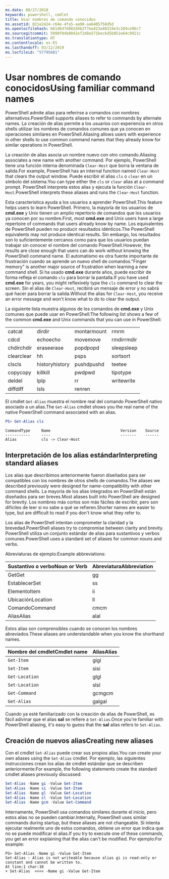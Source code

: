 ```yaml
---
ms.date: 08/27/2018
keywords: powershell, cmdlet
title: Usar nombres de comando conocidos
ms.assetid: 021e2424-c64e-4fa5-aa98-aa6405758d5d
ms.openlocfilehash: b61d647d882d4b2f7ea423a48319e3c104ce96c7
ms.sourcegitcommit: 5990f04b8042ef2d8e571bec6d5b051e64c9921c
ms.translationtype: HT
ms.contentlocale: es-ES
ms.lasthandoff: 03/12/2019
ms.locfileid: "57795681"
---
```

# <a name="using-familiar-command-names"></a><span data-ttu-id="1d7fc-103">Usar nombres de comando conocidos</span><span class="sxs-lookup"><span data-stu-id="1d7fc-103">Using familiar command names</span></span>

<span data-ttu-id="1d7fc-104">PowerShell admite alias para referirse a comandos con nombres alternativos.</span><span class="sxs-lookup"><span data-stu-id="1d7fc-104">PowerShell supports aliases to refer to commands by alternate names.</span></span> <span data-ttu-id="1d7fc-105">La creación de alias permite a los usuarios con experiencia en otros shells utilizar los nombres de comandos comunes que ya conocen en operaciones similares en PowerShell.</span><span class="sxs-lookup"><span data-stu-id="1d7fc-105">Aliasing allows users with experience in other shells to use common command names that they already know for similar operations in PowerShell.</span></span>

<span data-ttu-id="1d7fc-106">La creación de alias asocia un nombre nuevo con otro comando.</span><span class="sxs-lookup"><span data-stu-id="1d7fc-106">Aliasing associates a new name with another command.</span></span> <span data-ttu-id="1d7fc-107">Por ejemplo, PowerShell tiene una función interna denominada `Clear-Host` que borra la ventana de salida.</span><span class="sxs-lookup"><span data-stu-id="1d7fc-107">For example, PowerShell has an internal function named `Clear-Host` that clears the output window.</span></span> <span data-ttu-id="1d7fc-108">Puede escribir el alias `cls` o `clear` en un símbolo del sistema.</span><span class="sxs-lookup"><span data-stu-id="1d7fc-108">You can type either the `cls` or `clear` alias at a command prompt.</span></span> <span data-ttu-id="1d7fc-109">PowerShell interpreta estos alias y ejecuta la función `Clear-Host`.</span><span class="sxs-lookup"><span data-stu-id="1d7fc-109">PowerShell interprets these aliases and runs the `Clear-Host` function.</span></span>

<span data-ttu-id="1d7fc-110">Esta característica ayuda a los usuarios a aprender PowerShell.</span><span class="sxs-lookup"><span data-stu-id="1d7fc-110">This feature helps users to learn PowerShell.</span></span> <span data-ttu-id="1d7fc-111">Primero, la mayoría de los usuarios de **cmd.exe** y Unix tienen un amplio repertorio de comandos que los usuarios ya conocen por su nombre.</span><span class="sxs-lookup"><span data-stu-id="1d7fc-111">First, most **cmd.exe** and Unix users have a large repertoire of commands that users already know by name.</span></span> <span data-ttu-id="1d7fc-112">Los equivalentes de PowerShell pueden no producir resultados idénticos.</span><span class="sxs-lookup"><span data-stu-id="1d7fc-112">The PowerShell equivalents may not produce identical results.</span></span> <span data-ttu-id="1d7fc-113">Sin embargo, los resultados son lo suficientemente cercanos como para que los usuarios puedan trabajar sin conocer el nombre del comando PowerShell.</span><span class="sxs-lookup"><span data-stu-id="1d7fc-113">However, the results are close enough that users can do work without knowing the PowerShell command name.</span></span> <span data-ttu-id="1d7fc-114">El automatismo es otra fuente importante de frustración cuando se aprende un nuevo shell de comandos.</span><span class="sxs-lookup"><span data-stu-id="1d7fc-114">"Finger memory" is another major source of frustration when learning a new command shell.</span></span> <span data-ttu-id="1d7fc-115">Si ha usado **cmd.exe** durante años, puede escribir de forma refleja el comando `cls` para borrar la pantalla.</span><span class="sxs-lookup"><span data-stu-id="1d7fc-115">If you have used **cmd.exe** for years, you might reflexively type the `cls` command to clear the screen.</span></span> <span data-ttu-id="1d7fc-116">Sin el alias de `Clear-Host`, recibirá un mensaje de error y no sabrá qué hacer para borrar la salida.</span><span class="sxs-lookup"><span data-stu-id="1d7fc-116">Without the alias for `Clear-Host`, you receive an error message and won't know what to do to clear the output.</span></span>

<span data-ttu-id="1d7fc-117">La siguiente lista muestra algunos de los comandos de **cmd.exe** y Unix comunes que puede usar en PowerShell:</span><span class="sxs-lookup"><span data-stu-id="1d7fc-117">The following list shows a few of the common **cmd.exe** and Unix commands that you can use in PowerShell:</span></span>

|||||
|-|-|-|-|
|<span data-ttu-id="1d7fc-118">cat</span><span class="sxs-lookup"><span data-stu-id="1d7fc-118">cat</span></span>|<span data-ttu-id="1d7fc-119">dir</span><span class="sxs-lookup"><span data-stu-id="1d7fc-119">dir</span></span>|<span data-ttu-id="1d7fc-120">montar</span><span class="sxs-lookup"><span data-stu-id="1d7fc-120">mount</span></span>|<span data-ttu-id="1d7fc-121">rm</span><span class="sxs-lookup"><span data-stu-id="1d7fc-121">rm</span></span>|
|<span data-ttu-id="1d7fc-122">cd</span><span class="sxs-lookup"><span data-stu-id="1d7fc-122">cd</span></span>|<span data-ttu-id="1d7fc-123">echo</span><span class="sxs-lookup"><span data-stu-id="1d7fc-123">echo</span></span>|<span data-ttu-id="1d7fc-124">move</span><span class="sxs-lookup"><span data-stu-id="1d7fc-124">move</span></span>|<span data-ttu-id="1d7fc-125">rmdir</span><span class="sxs-lookup"><span data-stu-id="1d7fc-125">rmdir</span></span>|
|<span data-ttu-id="1d7fc-126">chdir</span><span class="sxs-lookup"><span data-stu-id="1d7fc-126">chdir</span></span>|<span data-ttu-id="1d7fc-127">erase</span><span class="sxs-lookup"><span data-stu-id="1d7fc-127">erase</span></span>|<span data-ttu-id="1d7fc-128">popd</span><span class="sxs-lookup"><span data-stu-id="1d7fc-128">popd</span></span>|<span data-ttu-id="1d7fc-129">sleep</span><span class="sxs-lookup"><span data-stu-id="1d7fc-129">sleep</span></span>|
|<span data-ttu-id="1d7fc-130">clear</span><span class="sxs-lookup"><span data-stu-id="1d7fc-130">clear</span></span>|<span data-ttu-id="1d7fc-131">h</span><span class="sxs-lookup"><span data-stu-id="1d7fc-131">h</span></span>|<span data-ttu-id="1d7fc-132">ps</span><span class="sxs-lookup"><span data-stu-id="1d7fc-132">ps</span></span>|<span data-ttu-id="1d7fc-133">sort</span><span class="sxs-lookup"><span data-stu-id="1d7fc-133">sort</span></span>|
|<span data-ttu-id="1d7fc-134">cls</span><span class="sxs-lookup"><span data-stu-id="1d7fc-134">cls</span></span>|<span data-ttu-id="1d7fc-135">history</span><span class="sxs-lookup"><span data-stu-id="1d7fc-135">history</span></span>|<span data-ttu-id="1d7fc-136">pushd</span><span class="sxs-lookup"><span data-stu-id="1d7fc-136">pushd</span></span>|<span data-ttu-id="1d7fc-137">tee</span><span class="sxs-lookup"><span data-stu-id="1d7fc-137">tee</span></span>|
|<span data-ttu-id="1d7fc-138">copy</span><span class="sxs-lookup"><span data-stu-id="1d7fc-138">copy</span></span>|<span data-ttu-id="1d7fc-139">kill</span><span class="sxs-lookup"><span data-stu-id="1d7fc-139">kill</span></span>|<span data-ttu-id="1d7fc-140">pwd</span><span class="sxs-lookup"><span data-stu-id="1d7fc-140">pwd</span></span>|<span data-ttu-id="1d7fc-141">tipo</span><span class="sxs-lookup"><span data-stu-id="1d7fc-141">type</span></span>|
|<span data-ttu-id="1d7fc-142">del</span><span class="sxs-lookup"><span data-stu-id="1d7fc-142">del</span></span>|<span data-ttu-id="1d7fc-143">lp</span><span class="sxs-lookup"><span data-stu-id="1d7fc-143">lp</span></span>|<span data-ttu-id="1d7fc-144">r</span><span class="sxs-lookup"><span data-stu-id="1d7fc-144">r</span></span>|<span data-ttu-id="1d7fc-145">write</span><span class="sxs-lookup"><span data-stu-id="1d7fc-145">write</span></span>|
|<span data-ttu-id="1d7fc-146">diff</span><span class="sxs-lookup"><span data-stu-id="1d7fc-146">diff</span></span>|<span data-ttu-id="1d7fc-147">ls</span><span class="sxs-lookup"><span data-stu-id="1d7fc-147">ls</span></span>|<span data-ttu-id="1d7fc-148">ren</span><span class="sxs-lookup"><span data-stu-id="1d7fc-148">ren</span></span>||

<span data-ttu-id="1d7fc-149">El cmdlet `Get-Alias` muestra el nombre real del comando PowerShell nativo asociado a un alias.</span><span class="sxs-lookup"><span data-stu-id="1d7fc-149">The `Get-Alias` cmdlet shows you the real name of the native PowerShell command associated with an alias.</span></span>

```powershell
PS> Get-Alias cls
```

```Output
CommandType     Name                               Version    Source
-----------     ----                               -------    ------
Alias           cls -> Clear-Host
```

## <a name="interpreting-standard-aliases"></a><span data-ttu-id="1d7fc-150">Interpretación de los alias estándar</span><span class="sxs-lookup"><span data-stu-id="1d7fc-150">Interpreting standard aliases</span></span>

<span data-ttu-id="1d7fc-151">Los alias que describimos anteriormente fueron diseñados para ser compatibles con los nombres de otros shells de comandos.</span><span class="sxs-lookup"><span data-stu-id="1d7fc-151">The aliases we described previously were designed for name-compatibility with other command shells.</span></span>
<span data-ttu-id="1d7fc-152">La mayoría de los alias integrados en PowerShell están diseñados para ser breves.</span><span class="sxs-lookup"><span data-stu-id="1d7fc-152">Most aliases built into PowerShell are designed for brevity.</span></span> <span data-ttu-id="1d7fc-153">Los nombres más cortos son más fáciles de escribir, pero son difíciles de leer si no sabe a qué se refieren.</span><span class="sxs-lookup"><span data-stu-id="1d7fc-153">Shorter names are easier to type, but are difficult to read if you don't know what they refer to.</span></span>

<span data-ttu-id="1d7fc-154">Los alias de PowerShell intentan comprometer la claridad y la brevedad.</span><span class="sxs-lookup"><span data-stu-id="1d7fc-154">PowerShell aliases try to compromise between clarity and brevity.</span></span> <span data-ttu-id="1d7fc-155">PowerShell utiliza un conjunto estándar de alias para sustantivos y verbos comunes.</span><span class="sxs-lookup"><span data-stu-id="1d7fc-155">PowerShell uses a standard set of aliases for common nouns and verbs.</span></span>

<span data-ttu-id="1d7fc-156">Abreviaturas de ejemplo:</span><span class="sxs-lookup"><span data-stu-id="1d7fc-156">Example abbreviations:</span></span>

| <span data-ttu-id="1d7fc-157">Sustantivo o verbo</span><span class="sxs-lookup"><span data-stu-id="1d7fc-157">Noun or Verb</span></span> | <span data-ttu-id="1d7fc-158">Abreviatura</span><span class="sxs-lookup"><span data-stu-id="1d7fc-158">Abbreviation</span></span> |
|--------------|--------------|
| <span data-ttu-id="1d7fc-159">Get</span><span class="sxs-lookup"><span data-stu-id="1d7fc-159">Get</span></span>          | <span data-ttu-id="1d7fc-160">g</span><span class="sxs-lookup"><span data-stu-id="1d7fc-160">g</span></span>            |
| <span data-ttu-id="1d7fc-161">Establecer</span><span class="sxs-lookup"><span data-stu-id="1d7fc-161">Set</span></span>          | <span data-ttu-id="1d7fc-162">s</span><span class="sxs-lookup"><span data-stu-id="1d7fc-162">s</span></span>            |
| <span data-ttu-id="1d7fc-163">Elemento</span><span class="sxs-lookup"><span data-stu-id="1d7fc-163">Item</span></span>         | <span data-ttu-id="1d7fc-164">i</span><span class="sxs-lookup"><span data-stu-id="1d7fc-164">i</span></span>            |
| <span data-ttu-id="1d7fc-165">Ubicación</span><span class="sxs-lookup"><span data-stu-id="1d7fc-165">Location</span></span>     | <span data-ttu-id="1d7fc-166">l</span><span class="sxs-lookup"><span data-stu-id="1d7fc-166">l</span></span>            |
| <span data-ttu-id="1d7fc-167">Comando</span><span class="sxs-lookup"><span data-stu-id="1d7fc-167">Command</span></span>      | <span data-ttu-id="1d7fc-168">cm</span><span class="sxs-lookup"><span data-stu-id="1d7fc-168">cm</span></span>           |
| <span data-ttu-id="1d7fc-169">Alias</span><span class="sxs-lookup"><span data-stu-id="1d7fc-169">Alias</span></span>        | <span data-ttu-id="1d7fc-170">al</span><span class="sxs-lookup"><span data-stu-id="1d7fc-170">al</span></span>           |

<span data-ttu-id="1d7fc-171">Estos alias son comprensibles cuando se conocen los nombres abreviados.</span><span class="sxs-lookup"><span data-stu-id="1d7fc-171">These aliases are understandable when you know the shorthand names.</span></span>

| <span data-ttu-id="1d7fc-172">Nombre del cmdlet</span><span class="sxs-lookup"><span data-stu-id="1d7fc-172">Cmdlet name</span></span>    | <span data-ttu-id="1d7fc-173">Alias</span><span class="sxs-lookup"><span data-stu-id="1d7fc-173">Alias</span></span> |
|----------------|-------|
| `Get-Item`     | <span data-ttu-id="1d7fc-174">gi</span><span class="sxs-lookup"><span data-stu-id="1d7fc-174">gi</span></span>    |
| `Set-Item`     | <span data-ttu-id="1d7fc-175">si</span><span class="sxs-lookup"><span data-stu-id="1d7fc-175">si</span></span>    |
| `Get-Location` | <span data-ttu-id="1d7fc-176">gl</span><span class="sxs-lookup"><span data-stu-id="1d7fc-176">gl</span></span>    |
| `Set-Location` | <span data-ttu-id="1d7fc-177">sl</span><span class="sxs-lookup"><span data-stu-id="1d7fc-177">sl</span></span>    |
| `Get-Command`  | <span data-ttu-id="1d7fc-178">gcm</span><span class="sxs-lookup"><span data-stu-id="1d7fc-178">gcm</span></span>   |
| `Get-Alias`    | <span data-ttu-id="1d7fc-179">gal</span><span class="sxs-lookup"><span data-stu-id="1d7fc-179">gal</span></span>   |

<span data-ttu-id="1d7fc-180">Cuando ya esté familiarizado con la creación de alias de PowerShell, es fácil adivinar que el alias **sal** se refiere a `Set-Alias`.</span><span class="sxs-lookup"><span data-stu-id="1d7fc-180">Once you're familiar with PowerShell aliasing, it's easy to guess that the **sal** alias refers to `Set-Alias`.</span></span>

## <a name="creating-new-aliases"></a><span data-ttu-id="1d7fc-181">Creación de nuevos alias</span><span class="sxs-lookup"><span data-stu-id="1d7fc-181">Creating new aliases</span></span>

<span data-ttu-id="1d7fc-182">Con el cmdlet `Set-Alias` puede crear sus propios alias.</span><span class="sxs-lookup"><span data-stu-id="1d7fc-182">You can create your own aliases using the `Set-Alias` cmdlet.</span></span> <span data-ttu-id="1d7fc-183">Por ejemplo, las siguientes instrucciones crean los alias de cmdlet estándar que se describen anteriormente:</span><span class="sxs-lookup"><span data-stu-id="1d7fc-183">For example, the following statements create the standard cmdlet aliases previously discussed:</span></span>

```powershell
Set-Alias -Name gi -Value Get-Item
Set-Alias -Name si -Value Set-Item
Set-Alias -Name gl -Value Get-Location
Set-Alias -Name sl -Value Set-Location
Set-Alias -Name gcm -Value Get-Command
```

<span data-ttu-id="1d7fc-184">Internamente, PowerShell usa comandos similares durante el inicio, pero estos alias no se pueden cambiar.</span><span class="sxs-lookup"><span data-stu-id="1d7fc-184">Internally, PowerShell uses similar commands during startup, but these aliases are not changeable.</span></span>
<span data-ttu-id="1d7fc-185">Si intenta ejecutar realmente uno de estos comandos, obtiene un error que indica que no se puede modificar el alias.</span><span class="sxs-lookup"><span data-stu-id="1d7fc-185">If you try to execute one of these commands, you get an error explaining that the alias can't be modified.</span></span> <span data-ttu-id="1d7fc-186">Por ejemplo:</span><span class="sxs-lookup"><span data-stu-id="1d7fc-186">For example:</span></span>

```
PS> Set-Alias -Name gi -Value Get-Item
Set-Alias : Alias is not writeable because alias gi is read-only or constant and cannot be written to.
At line:1 char:10
+ Set-Alias  <<<< -Name gi -Value Get-Item
```

